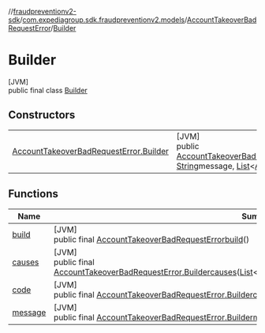 //[fraudpreventionv2-sdk](../../../../index.md)/[com.expediagroup.sdk.fraudpreventionv2.models](../../index.md)/[AccountTakeoverBadRequestError](../index.md)/[Builder](index.md)

# Builder

[JVM]\
public final class [Builder](index.md)

## Constructors

| | |
|---|---|
| [AccountTakeoverBadRequestError.Builder](-account-takeover-bad-request-error.-builder.md) | [JVM]<br>public [AccountTakeoverBadRequestError.Builder](index.md)[AccountTakeoverBadRequestError.Builder](-account-takeover-bad-request-error.-builder.md)([AccountTakeoverBadRequestError.Code](../-code/index.md)code, [String](https://docs.oracle.com/javase/8/docs/api/java/lang/String.html)message, [List](https://docs.oracle.com/javase/8/docs/api/java/util/List.html)&lt;[AccountTakeoverBadRequestErrorAllOfCauses](../../-account-takeover-bad-request-error-all-of-causes/index.md)&gt;causes) |

## Functions

| Name | Summary |
|---|---|
| [build](build.md) | [JVM]<br>public final [AccountTakeoverBadRequestError](../index.md)[build](build.md)() |
| [causes](causes.md) | [JVM]<br>public final [AccountTakeoverBadRequestError.Builder](index.md)[causes](causes.md)([List](https://docs.oracle.com/javase/8/docs/api/java/util/List.html)&lt;[AccountTakeoverBadRequestErrorAllOfCauses](../../-account-takeover-bad-request-error-all-of-causes/index.md)&gt;causes) |
| [code](code.md) | [JVM]<br>public final [AccountTakeoverBadRequestError.Builder](index.md)[code](code.md)([AccountTakeoverBadRequestError.Code](../-code/index.md)code) |
| [message](message.md) | [JVM]<br>public final [AccountTakeoverBadRequestError.Builder](index.md)[message](message.md)([String](https://docs.oracle.com/javase/8/docs/api/java/lang/String.html)message) |
